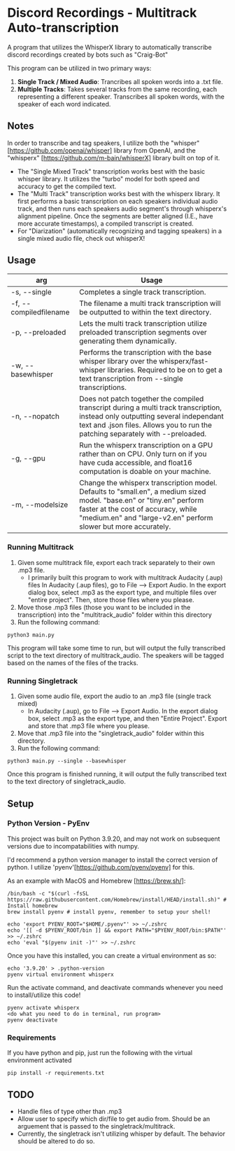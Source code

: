 # Discord Recordings - Multitrack Auto-transcription
A program that utilizes the WhisperX library to automatically transcribe discord recordings created by bots such as "Craig-Bot"

This program can be utilized in two primary ways:
1. **Single Track / Mixed Audio**: Trancribes all spoken words into a .txt file.
2. **Multiple Tracks**: Takes several tracks from the same recording, each representing a different speaker. Transcribes all spoken words, with the speaker of each word indicated.

## Notes
In order to transcribe and tag speakers, I utilize both the "whisper" [https://github.com/openai/whisper] library from OpenAI, and the "whisperx" [https://github.com/m-bain/whisperX] library built on top of it.
- The "Single Mixed Track" transcription works best with the basic whisper library. It utilizes the "turbo" model for both speed and accuracy to get the compiled text.
- The "Multi Track" transcription works best with the whisperx library. It first performs a basic transcription on each speakers individual audio track, and then runs each speakers audio segment's through whisperx's alignment pipeline. Once the segments are better aligned (I.E., have more accurate timestamps), a compiled transcript is created.
- For "Diarization" (automatically recognizing and tagging speakers) in a single mixed audio file, check out whisperX!

## Usage
| arg    | Usage |
| -------- | ------- |
| -s, --single  | Completes a single track transcription. |
| -f, --compiledfilename | The filename a multi track transcription will be outputted to within the text directory. |
| -p, --preloaded | Lets the multi track transcription utilize preloaded transcription segments over generating them dynamically. |
| -w, --basewhisper    | Performs the transcription with the base whisper library over the whisperx/fast-whisper libraries. Required to be on to get a text transcription from --single transcriptions. |
| -n, --nopatch | Does not patch together the compiled transcript during a multi track transcription, instead only outputting several independant text and .json files. Allows you to run the patching separately with --preloaded.|
| -g, --gpu | Run the whisperx transcription on a GPU rather than on CPU. Only turn on if you have cuda accessible, and float16 computation is doable on your machine. |
| -m, --modelsize | Change the whisperx transcription model. Defaults to "small.en", a medium sized model. "base.en" or "tiny.en" perform faster at the cost of accuracy, while "medium.en" and "large-v2.en" perform slower but more accurately. |

### Running Multitrack
1. Given some multitrack file, export each track separately to their own .mp3 file. 
    - I primarily built this program to work with multitrack Audacity (.aup) files In Audacity (.aup files), go to File --> Export Audio. In the export dialog box, select .mp3 as the export type, and multiple files over "entire project". Then, store those files where you please.
2. Move those .mp3 files (those you want to be included in the transcription) into the "multitrack_audio" folder within this directory
3. Run the following command:
```
python3 main.py
```
This program will take some time to run, but will output the fully transcribed script to the text directory of multitrack_audio. The speakers will be tagged based on the names of the files of the tracks.

### Running Singletrack
1. Given some audio file, export the audio to an .mp3 file (single track mixed)
    - In Audacity (.aup), go to File --> Export Audio. In the export dialog box, select .mp3 as the export type, and then "Entire Project". Export and store that .mp3 file where you please.
2. Move that .mp3 file into the "singletrack_audio" folder within this directory.
3. Run the following command:
```
python3 main.py --single --basewhisper
```
Once this program is finished running, it will output the fully transcribed text to the text directory of singletrack_audio.

## Setup

### Python Version - PyEnv
This project was built on Python 3.9.20, and may not work on subsequent versions due to incompatabilities with numpy.

I'd recommend a python version manager to install the correct version of python. I utilize 'pyenv'[https://github.com/pyenv/pyenv] for this.

As an example with MacOS and Homebrew [https://brew.sh/]:

```
/bin/bash -c "$(curl -fsSL https://raw.githubusercontent.com/Homebrew/install/HEAD/install.sh)" # Install homebrew
brew install pyenv # install pyenv, remember to setup your shell!

echo 'export PYENV_ROOT="$HOME/.pyenv"' >> ~/.zshrc
echo '[[ -d $PYENV_ROOT/bin ]] && export PATH="$PYENV_ROOT/bin:$PATH"' >> ~/.zshrc
echo 'eval "$(pyenv init -)"' >> ~/.zshrc
```

Once you have this installed, you can create a virtual environment as so:

```
echo '3.9.20' > .python-version
pyenv virtual environment whisperx
```

Run the activate command, and deactivate commands whenever you need to install/utilize this code!
```
pyenv activate whisperx
<do what you need to do in terminal, run program>
pyenv deactivate
```

### Requirements
If you have python and pip, just run the following with the virtual environment activated

```
pip install -r requirements.txt
```

## TODO
* Handle files of type other than .mp3
* Allow user to specify which dir/file to get audio from. Should be an arguement that is passed to the singletrack/multitrack.
* Currently, the singletrack isn't utilizing whisper by default. The behavior should be altered to do so.
